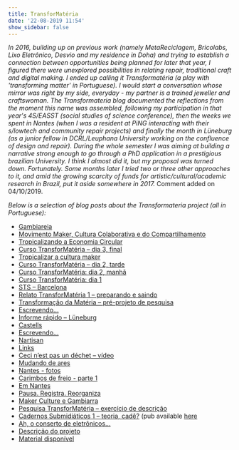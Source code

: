 ```yaml
---
title: TransforMatéria
date: '22-08-2019 11:54'
show_sidebar: false
---
```


*In 2016, building up on previous work (namely MetaReciclagem, Bricolabs, Lixo Eletrônico, Desvio and my residence in Doha) and trying to establish a connection between opportunities being planned for later that year, I figured there were unexplored possibilities in relating repair, traditional craft and digital making. I ended up calling it Transformatéria (a play with 'transforming matter' in Portuguese). I would start a conversation whose mirror was right by my side, everyday - my partner is a trained jeweller and craftswoman. The Transformateria blog documented the reflections from the moment this name was assembled, following my participation in that year's 4S/EASST (social studies of science conference), then the weeks we spent in Nantes (when I was a resident at PiNG interacting with their s/lowtech and community repair projects) and finally the month in Lüneburg (as a junior fellow in DCRL/Leuphana University working on the confluence of design and repair). During the whole semester I was aiming at building a narrative strong enough to go through a PhD application in a prestigious brazilian University. I think I almost did it, but my proposal was turned down. Fortunately. Some months later I tried two or three other approaches to it, and amid the growing scarcity of funds for artistic/cultural/academic research in Brazil, put it aside somewhere in 2017.* Comment added on 04/10/2019.

*Below is a selection of blog posts about the Transformateria project (all in Portuguese):*

- [Gambiareia](https://transformateria.wordpress.com/2017/11/30/gambiareia/)
- [Movimento Maker, Cultura Colaborativa e do Compartilhamento](https://transformateria.wordpress.com/2017/05/22/movimento-maker-cultura-colaborativa-e-do-compartilhamento/)
- [Tropicalizando a Economia Circular](https://transformateria.wordpress.com/2017/05/20/tropicalizando-a-economia-circular/)
- [Curso TransforMatéria – dia 3, final](https://transformateria.wordpress.com/2017/04/21/curso-transformateria-dia-3-final/)
- [Tropicalizar a cultura maker](https://transformateria.wordpress.com/2017/04/15/tropicalizar-a-cultura-maker/)
- [Curso TransforMatéria – dia 2, tarde](https://transformateria.wordpress.com/2017/04/08/curso-transformateria-dia-2-tarde/)
- [Curso TransforMatéria: dia 2, manhã](https://transformateria.wordpress.com/2017/04/02/curso-transformateria-dia-2-manha/)
- [Curso TransforMatéria: dia 1](https://transformateria.wordpress.com/2017/04/01/curso-transformateria-dia-1/)
- [STS – Barcelona](https://transformateria.wordpress.com/2017/01/23/sts-barcelona/)
- [Relato TransforMatéria 1 – preparando e saindo](https://transformateria.wordpress.com/2017/01/16/relato-transformateria-1-preparando-e-saindo/)
- [Transformação da Matéria – pré-projeto de pesquisa](https://transformateria.wordpress.com/2016/12/14/transformacao-da-materia-pre-projeto-de-pesquisa/)
- [Escrevendo...](https://transformateria.wordpress.com/2016/11/06/escrevendo/)
- [Informe rápido – Lüneburg](https://transformateria.wordpress.com/2016/11/17/informe-rapido-luneburg/)
- [Castells](https://transformateria.wordpress.com/2016/11/10/castells/)
- [Escrevendo...](https://transformateria.wordpress.com/2016/11/06/escrevendo/)
- [Nartisan](https://transformateria.wordpress.com/2016/10/18/nartisan/)
- [Links](https://transformateria.wordpress.com/2016/10/13/links/)
- [Ceci n’est pas un déchet – vídeo](https://transformateria.wordpress.com/2016/10/07/ceci-nest-pas-un-dechet-video/)
- [Mudando de ares](https://transformateria.wordpress.com/2016/10/02/mudando-de-ares/)
- [Nantes - fotos](https://transformateria.wordpress.com/2016/09/29/nantes-fotos/)
- [Carimbos de freio - parte 1](https://transformateria.wordpress.com/2016/09/20/carimbos-de-freio-parte-1/)
- [Em Nantes](https://transformateria.wordpress.com/2016/09/13/em-nantes/)
- [Pausa. Registra. Reorganiza](https://transformateria.wordpress.com/2016/09/02/pausa-registra-reorganiza/)
- [Maker Culture e Gambiarra](https://transformateria.wordpress.com/2016/08/16/maker-culture-e-gambiarra/)
- [Pesquisa TransforMatéria – exercício de descrição](https://transformateria.wordpress.com/2016/08/10/pesquisa-transformateria-exercicio-de-descricao/)
- [Cadernos Submidiáticos 1 – teoria, cadê?](https://transformateria.wordpress.com/2016/08/05/cadernos-submidiaticos-1-teoria-cade/)  (pub available [here](https://archive.org/details/cadernos-submidiaticos-01/page/n21)
- [Ah, o conserto de eletrônicos…](https://transformateria.wordpress.com/2016/07/08/ah-o-conserto-de-eletronicos/)
- [Descrição do projeto](https://transformateria.wordpress.com/2016/07/04/descricao-do-projeto/)
- [Material disponível](https://transformateria.wordpress.com/2016/06/20/material-disponivel/)
